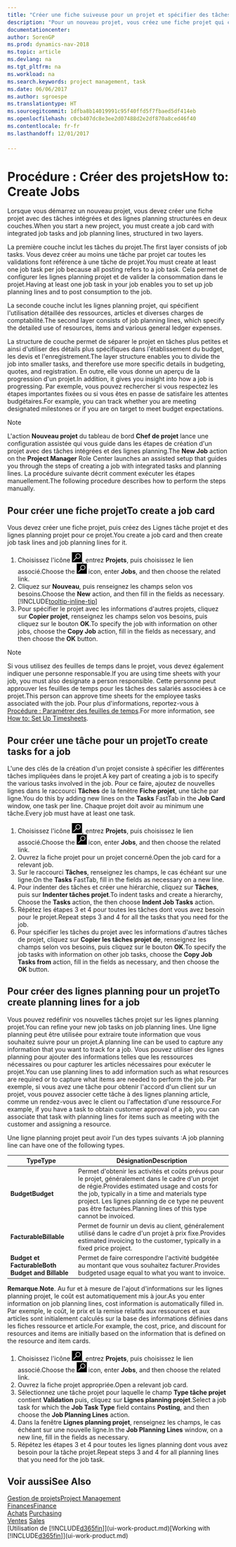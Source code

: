 ```yaml
---
title: "Créer une fiche suiveuse pour un projet et spécifier des tâches"
description: "Pour un nouveau projet, vous créez une fiche projet qui contient les tâches projet et les lignes planning, pour vous aider à gérer la progression et les budgets."
documentationcenter: 
author: SorenGP
ms.prod: dynamics-nav-2018
ms.topic: article
ms.devlang: na
ms.tgt_pltfrm: na
ms.workload: na
ms.search.keywords: project management, task
ms.date: 06/06/2017
ms.author: sgroespe
ms.translationtype: HT
ms.sourcegitcommit: 1dfba8b14019991c95f40ffd5f7fbaed5df414eb
ms.openlocfilehash: c0cb407dc8e3ee2d07488d2e2df870a8ced46f40
ms.contentlocale: fr-fr
ms.lasthandoff: 12/01/2017

---
```

# <a name="how-to-create-jobs"></a><span data-ttu-id="583d0-103">Procédure : Créer des projets</span><span class="sxs-lookup"><span data-stu-id="583d0-103">How to: Create Jobs</span></span>
<span data-ttu-id="583d0-104">Lorsque vous démarrez un nouveau projet, vous devez créer une fiche projet avec des tâches intégrées et des lignes planning structurées en deux couches.</span><span class="sxs-lookup"><span data-stu-id="583d0-104">When you start a new project, you must create a job card with integrated job tasks and job planning lines, structured in two layers.</span></span>  

<span data-ttu-id="583d0-105">La première couche inclut les tâches du projet.</span><span class="sxs-lookup"><span data-stu-id="583d0-105">The first layer consists of job tasks.</span></span> <span data-ttu-id="583d0-106">Vous devez créer au moins une tâche par projet car toutes les validations font référence à une tâche de projet.</span><span class="sxs-lookup"><span data-stu-id="583d0-106">You must create at least one job task per job because all posting refers to a job task.</span></span> <span data-ttu-id="583d0-107">Cela permet de configurer les lignes planning projet et de valider la consommation dans le projet.</span><span class="sxs-lookup"><span data-stu-id="583d0-107">Having at least one job task in your job enables you to set up job planning lines and to post consumption to the job.</span></span>

<span data-ttu-id="583d0-108">La seconde couche inclut les lignes planning projet, qui spécifient l'utilisation détaillée des ressources, articles et diverses charges de comptabilité.</span><span class="sxs-lookup"><span data-stu-id="583d0-108">The second layer consists of job planning lines, which specify the detailed use of resources, items and various general ledger expenses.</span></span>

<span data-ttu-id="583d0-109">La structure de couche permet de séparer le projet en tâches plus petites et ainsi d'utiliser des détails plus spécifiques dans l'établissement du budget, les devis et l'enregistrement.</span><span class="sxs-lookup"><span data-stu-id="583d0-109">The layer structure enables you to divide the job into smaller tasks, and therefore use more specific details in budgeting, quotes, and registration.</span></span> <span data-ttu-id="583d0-110">En outre, elle vous donne un aperçu de la progression d'un projet.</span><span class="sxs-lookup"><span data-stu-id="583d0-110">In addition, it gives you insight into how a job is progressing.</span></span> <span data-ttu-id="583d0-111">Par exemple, vous pouvez rechercher si vous respectez les étapes importantes fixées ou si vous êtes en passe de satisfaire les attentes budgétaires.</span><span class="sxs-lookup"><span data-stu-id="583d0-111">For example, you can track whether you are meeting designated milestones or if you are on target to meet budget expectations.</span></span>

> [!NOTE]  
>   <span data-ttu-id="583d0-112">L'action **Nouveau projet** du tableau de bord **Chef de projet** lance une configuration assistée qui vous guide dans les étapes de création d'un projet avec des tâches intégrées et des lignes planning.</span><span class="sxs-lookup"><span data-stu-id="583d0-112">The **New Job** action on the **Project Manager** Role Center launches an assisted setup that guides you through the steps of creating a job with integrated tasks and planning lines.</span></span> <span data-ttu-id="583d0-113">La procédure suivante décrit comment exécuter les étapes manuellement.</span><span class="sxs-lookup"><span data-stu-id="583d0-113">The following procedure describes how to perform the steps manually.</span></span>

## <a name="to-create-a-job-card"></a><span data-ttu-id="583d0-114">Pour créer une fiche projet</span><span class="sxs-lookup"><span data-stu-id="583d0-114">To create a job card</span></span>
<span data-ttu-id="583d0-115">Vous devez créer une fiche projet, puis créez des Lignes tâche projet et des lignes planning projet pour ce projet.</span><span class="sxs-lookup"><span data-stu-id="583d0-115">You create a job card and then create job task lines and job planning lines for it.</span></span>

1. <span data-ttu-id="583d0-116">Choisissez l'icône ![Page ou état pour la recherche](media/ui-search/search_small.png "Page ou état pour la recherche"), entrez **Projets**, puis choisissez le lien associé.</span><span class="sxs-lookup"><span data-stu-id="583d0-116">Choose the ![Search for Page or Report](media/ui-search/search_small.png "Search for Page or Report icon") icon, enter **Jobs**, and then choose the related link.</span></span>  
2. <span data-ttu-id="583d0-117">Cliquez sur **Nouveau**, puis renseignez les champs selon vos besoins.</span><span class="sxs-lookup"><span data-stu-id="583d0-117">Choose the **New** action, and then fill in the fields as necessary.</span></span> [!INCLUDE[tooltip-inline-tip](includes/tooltip-inline-tip_md.md)]
3. <span data-ttu-id="583d0-118">Pour spécifier le projet avec les informations d'autres projets, cliquez sur **Copier projet**, renseignez les champs selon vos besoins, puis cliquez sur le bouton **OK**.</span><span class="sxs-lookup"><span data-stu-id="583d0-118">To specify the job with information on other jobs, choose the **Copy Job** action, fill in the fields as necessary, and then choose the **OK** button.</span></span>

> [!NOTE]  
>   <span data-ttu-id="583d0-119">Si vous utilisez des feuilles de temps dans le projet, vous devez également indiquer une personne responsable.</span><span class="sxs-lookup"><span data-stu-id="583d0-119">If you are using time sheets with your job, you must also designate a person responsible.</span></span> <span data-ttu-id="583d0-120">Cette personne peut approuver les feuilles de temps pour les tâches des salariés associées à ce projet.</span><span class="sxs-lookup"><span data-stu-id="583d0-120">This person can approve time sheets for the employee tasks associated with the job.</span></span> <span data-ttu-id="583d0-121">Pour plus d'informations, reportez-vous à [Procédure : Paramétrer des feuilles de temps](projects-how-setup-time-sheets.md).</span><span class="sxs-lookup"><span data-stu-id="583d0-121">For more information, see [How to: Set Up Timesheets](projects-how-setup-time-sheets.md).</span></span>

## <a name="to-create-tasks-for-a-job"></a><span data-ttu-id="583d0-122">Pour créer une tâche pour un projet</span><span class="sxs-lookup"><span data-stu-id="583d0-122">To create tasks for a job</span></span>
<span data-ttu-id="583d0-123">L'une des clés de la création d'un projet consiste à spécifier les différentes tâches impliquées dans le projet.</span><span class="sxs-lookup"><span data-stu-id="583d0-123">A key part of creating a job is to specify the various tasks involved in the job.</span></span> <span data-ttu-id="583d0-124">Pour ce faire, ajoutez de nouvelles lignes dans le raccourci **Tâches** de la fenêtre **Fiche projet**, une tâche par ligne.</span><span class="sxs-lookup"><span data-stu-id="583d0-124">You do this by adding new lines on the **Tasks** FastTab in the **Job Card** window, one task per line.</span></span> <span data-ttu-id="583d0-125">Chaque projet doit avoir au minimum une tâche.</span><span class="sxs-lookup"><span data-stu-id="583d0-125">Every job must have at least one task.</span></span>

1. <span data-ttu-id="583d0-126">Choisissez l'icône ![Page ou état pour la recherche](media/ui-search/search_small.png "Page ou état pour la recherche"), entrez **Projets**, puis choisissez le lien associé.</span><span class="sxs-lookup"><span data-stu-id="583d0-126">Choose the ![Search for Page or Report](media/ui-search/search_small.png "Search for Page or Report icon") icon, enter **Jobs**, and then choose the related link.</span></span>
2. <span data-ttu-id="583d0-127">Ouvrez la fiche projet pour un projet concerné.</span><span class="sxs-lookup"><span data-stu-id="583d0-127">Open the job card for a relevant job.</span></span>
3. <span data-ttu-id="583d0-128">Sur le raccourci **Tâches**, renseignez les champs, le cas échéant sur une ligne.</span><span class="sxs-lookup"><span data-stu-id="583d0-128">On the **Tasks** FastTab, fill in the fields as necessary on a new line.</span></span>
4. <span data-ttu-id="583d0-129">Pour indenter des tâches et créer une hiérarchie, cliquez sur **Tâches**, puis sur **Indenter tâches projet**.</span><span class="sxs-lookup"><span data-stu-id="583d0-129">To indent tasks and create a hierarchy, Choose the **Tasks** action, the then choose **Indent Job Tasks** action.</span></span>
5. <span data-ttu-id="583d0-130">Répétez les étapes 3 et 4 pour toutes les tâches dont vous avez besoin pour le projet.</span><span class="sxs-lookup"><span data-stu-id="583d0-130">Repeat steps 3 and 4 for all the tasks that you need for the job.</span></span>
6. <span data-ttu-id="583d0-131">Pour spécifier les tâches du projet avec les informations d'autres tâches de projet, cliquez sur **Copier les tâches projet de**, renseignez les champs selon vos besoins, puis cliquez sur le bouton **OK**.</span><span class="sxs-lookup"><span data-stu-id="583d0-131">To specify the job tasks with information on other job tasks, choose the **Copy Job Tasks from** action, fill in the fields as necessary, and then choose the **OK** button.</span></span>

## <a name="to-create-planning-lines-for-a-job"></a><span data-ttu-id="583d0-132">Pour créer des lignes planning pour un projet</span><span class="sxs-lookup"><span data-stu-id="583d0-132">To create planning lines for a job</span></span>
<span data-ttu-id="583d0-133">Vous pouvez redéfinir vos nouvelles tâches projet sur les lignes planning projet.</span><span class="sxs-lookup"><span data-stu-id="583d0-133">You can refine your new job tasks on job planning lines.</span></span> <span data-ttu-id="583d0-134">Une ligne planning peut être utilisée pour extraire toute information que vous souhaitez suivre pour un projet.</span><span class="sxs-lookup"><span data-stu-id="583d0-134">A planning line can be used to capture any information that you want to track for a job.</span></span> <span data-ttu-id="583d0-135">Vous pouvez utiliser des lignes planning pour ajouter des informations telles que les ressources nécessaires ou pour capturer les articles nécessaires pour exécuter le projet.</span><span class="sxs-lookup"><span data-stu-id="583d0-135">You can use planning lines to add information such as what resources are required or to capture what items are needed to perform the job.</span></span> <span data-ttu-id="583d0-136">Par exemple, si vous avez une tâche pour obtenir l'accord d'un client sur un projet, vous pouvez associer cette tâche à des lignes planning article, comme un rendez-vous avec le client ou l'affectation d'une ressource.</span><span class="sxs-lookup"><span data-stu-id="583d0-136">For example, if you have a task to obtain customer approval of a job, you can associate that task with planning lines for items such as meeting with the customer and assigning a resource.</span></span>  

<span data-ttu-id="583d0-137">Une ligne planning projet peut avoir l'un des types suivants :</span><span class="sxs-lookup"><span data-stu-id="583d0-137">A job planning line can have one of the following types.</span></span>  

| <span data-ttu-id="583d0-138">Type</span><span class="sxs-lookup"><span data-stu-id="583d0-138">Type</span></span> | <span data-ttu-id="583d0-139">Désignation</span><span class="sxs-lookup"><span data-stu-id="583d0-139">Description</span></span> |
| --- | --- |
| <span data-ttu-id="583d0-140">**Budget**</span><span class="sxs-lookup"><span data-stu-id="583d0-140">**Budget**</span></span> |<span data-ttu-id="583d0-141">Permet d'obtenir les activités et coûts prévus pour le projet, généralement dans le cadre d'un projet de régie.</span><span class="sxs-lookup"><span data-stu-id="583d0-141">Provides estimated usage and costs for the job, typically in a time and materials type project.</span></span> <span data-ttu-id="583d0-142">Les lignes planning de ce type ne peuvent pas être facturées.</span><span class="sxs-lookup"><span data-stu-id="583d0-142">Planning lines of this type cannot be invoiced.</span></span> |
| <span data-ttu-id="583d0-143">**Facturable**</span><span class="sxs-lookup"><span data-stu-id="583d0-143">**Billable**</span></span> |<span data-ttu-id="583d0-144">Permet de fournir un devis au client, généralement utilisé dans le cadre d'un projet à prix fixe.</span><span class="sxs-lookup"><span data-stu-id="583d0-144">Provides estimated invoicing to the customer, typically in a fixed price project.</span></span> |
| <span data-ttu-id="583d0-145">**Budget et Facturable**</span><span class="sxs-lookup"><span data-stu-id="583d0-145">**Both Budget and Billable**</span></span> |<span data-ttu-id="583d0-146">Permet de faire correspondre l'activité budgétée au montant que vous souhaitez facturer.</span><span class="sxs-lookup"><span data-stu-id="583d0-146">Provides budgeted usage equal to what you want to invoice.</span></span> |

<span data-ttu-id="583d0-147">**Remarque**.</span><span class="sxs-lookup"><span data-stu-id="583d0-147">**Note**.</span></span> <span data-ttu-id="583d0-148">Au fur et à mesure de l'ajout d'informations sur les lignes planning projet, le coût est automatiquement mis à jour.</span><span class="sxs-lookup"><span data-stu-id="583d0-148">As you enter information on job planning lines, cost information is automatically filled in.</span></span> <span data-ttu-id="583d0-149">Par exemple, le coût, le prix et la remise relatifs aux ressources et aux articles sont initialement calculés sur la base des informations définies dans les fiches ressource et article.</span><span class="sxs-lookup"><span data-stu-id="583d0-149">For example, the cost, price, and discount for resources and items are initially based on the information that is defined on the resource and item cards.</span></span>

1. <span data-ttu-id="583d0-150">Choisissez l'icône ![Page ou état pour la recherche](media/ui-search/search_small.png "Page ou état pour la recherche"), entrez **Projets**, puis choisissez le lien associé.</span><span class="sxs-lookup"><span data-stu-id="583d0-150">Choose the ![Search for Page or Report](media/ui-search/search_small.png "Search for Page or Report icon") icon, enter **Jobs**, and then choose the related link.</span></span>
2. <span data-ttu-id="583d0-151">Ouvrez la fiche projet appropriée.</span><span class="sxs-lookup"><span data-stu-id="583d0-151">Open a relevant job card.</span></span>
3. <span data-ttu-id="583d0-152">Sélectionnez une tâche projet pour laquelle le champ **Type tâche projet** contient **Validation** puis, cliquez sur **Lignes planning projet**.</span><span class="sxs-lookup"><span data-stu-id="583d0-152">Select a job task for which the **Job Task Type** field contains **Posting**, and then choose the **Job Planning Lines** action.</span></span>  
4. <span data-ttu-id="583d0-153">Dans la fenêtre **Lignes planning projet**, renseignez les champs, le cas échéant sur une nouvelle ligne.</span><span class="sxs-lookup"><span data-stu-id="583d0-153">In the **Job Planning Lines** window, on a new line, fill in the fields as necessary.</span></span>
5. <span data-ttu-id="583d0-154">Répétez les étapes 3 et 4 pour toutes les lignes planning dont vous avez besoin pour la tâche projet.</span><span class="sxs-lookup"><span data-stu-id="583d0-154">Repeat steps 3 and 4 for all planning lines that you need for the job task.</span></span>

## <a name="see-also"></a><span data-ttu-id="583d0-155">Voir aussi</span><span class="sxs-lookup"><span data-stu-id="583d0-155">See Also</span></span>
[<span data-ttu-id="583d0-156">Gestion de projets</span><span class="sxs-lookup"><span data-stu-id="583d0-156">Project Management</span></span>](projects-manage-projects.md)  
[<span data-ttu-id="583d0-157">Finances</span><span class="sxs-lookup"><span data-stu-id="583d0-157">Finance</span></span>](finance.md)  
<span data-ttu-id="583d0-158">[Achats](purchasing-manage-purchasing.md)       </span><span class="sxs-lookup"><span data-stu-id="583d0-158">[Purchasing](purchasing-manage-purchasing.md)       </span></span>  
<span data-ttu-id="583d0-159">[Ventes](sales-manage-sales.md)    </span><span class="sxs-lookup"><span data-stu-id="583d0-159">[Sales](sales-manage-sales.md)    </span></span>  
<span data-ttu-id="583d0-160">[Utilisation de [!INCLUDE[d365fin](includes/d365fin_md.md)]](ui-work-product.md)</span><span class="sxs-lookup"><span data-stu-id="583d0-160">[Working with [!INCLUDE[d365fin](includes/d365fin_md.md)]](ui-work-product.md)</span></span>  


